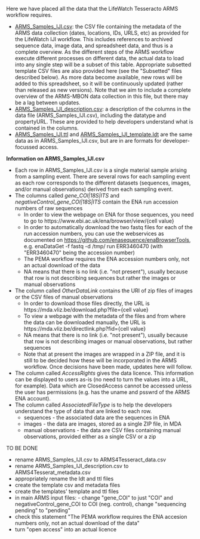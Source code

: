 Here we have placed all the data that the LifeWatch Tesseracto ARMS workflow requires.

* [ARMS_Samples_IJI.csv](https://raw.githubusercontent.com/arms-mbon/Data/main/LifeWatch/ARMS_Samples_IJI.csv): the CSV file containing the metadata of the ARMS data collection (dates, locations, IDs, URLS, etc) as provided for the LifeWatch IJI workflow. This includes references to archived sequence data, image data, and spreadsheet data, and thus is a complete overview. As the different steps of the ARMS workflow execute different processes on different data, the actual data to load into any single step will be a subset of this table. Appropriate subsetted template CSV files are also provided here (see the "Subsetted" files described below). As more data become available, new rows will be added to this spreadsheet, so it will be continuously updated (rather than released as new versions). Note that we aim to include a complete overview of the ARMS-MBON data collection in this file, but there may be a lag between updates. 
* [ARMS_Samples_IJI_description.csv](https://raw.githubusercontent.com/arms-mbon/Data/main/LifeWatch/ARMS_Samples_IJI_description.csv): a description of the columns in the data file (ARMS_Samples_IJI.csv), including the datatype and propertyURL. These are provided to help developers understand what is contained in the columns. 
* [ARMS_Samples_IJI.ttl](https://raw.githubusercontent.com/arms-mbon/Data/main/LifeWatch/ARMS_Samples_IJI.ttl) and [ARMS_Samples_IJI_template.ldt](https://raw.githubusercontent.com/arms-mbon/Data/main/LifeWatch/ARMS_Samples_IJI_template.ldt) are the same data as in ARMS_Samples_IJI.csv, but are in are formats for developer-focussed access. 

<!--
**Subsetted files** 
We have subsetted the ARMS all-data file (ARMS_Samples_IJI.csv) so that we can provide templates for the separate paths of the IJI workflow. These files are:
* ARMS4IJI_Template4PEMA_data.csv, ARMS4IJI_Template4PEMA_metadata.csv: a template of the table that the workflow should present to users who want to run the PEMA parth of the workflow. Note that the metadata files includes additional information to that taken from the overview file (ARMS_Samples_IJI_description.csv), to carry information specific to displaying the data in the table in the Tesseracto workflow
* ARMS4IJI_Template4Images_data.csv, ARMS4IJI_Template4Images_metadata.csv: is a template of the table that the workflow should present to users who want to run the Image analysis path of the workflow (which does not yet exist). Note that the metadata files includes additional information to that taken from the overview file (ARMS_Samples_IJI_description.csv), to carry information specific to displaying the data in the table in the Tesseracto workflow
* ARMS4IJI_Template4ManualObs_data.csv, ARMS4IJI_Template4ManualObs_metadata.csv: is a template of the table that the workflow should present to users who want to run the manual observations path of the workflow (which does not yet exist). Note that the metadata files includes additional information to that taken from the overview file (ARMS_Samples_IJI_description.csv), to carry information specific to displaying the data in the table in the Tesseracto workflow
-->

**Information on ARMS_Samples_IJI.csv**
* Each row in ARMS_Samples_IJI.csv is a single material sample arising from a sampling event. There are several rows for each sampling event as each row corresponds to the different datasets (sequences, images, and/or manual observations) derived from each sampling event. 
* The columns called _gene_COI|18S|ITS_ and _negativeControl_gene_COI|18S|ITS_ contain the ENA run accession numbers of raw sequences
    * In order to view the webpage on ENA for those sequences, you need to go to https<nowiki>://www<nowiki>.ebi<nowiki>.ac<nowiki>.uk/ena/browser/view/{cell value} 
    * In order to automatically download the two fastq files for each of the run accession numbers, you can use the webservices as documented on https://github.com/enasequence/enaBrowserTools, e.g. enaDataGet -f fastq -d /tmp/ run ERR3460470 (with "ERR3460470" being the accession number)
    * The PEMA workflow requires the ENA accession numbers only, not an actual download of the data
    * NA means that there is no link (i.e. "not present"), usually because that row is not describing sequences but rather the images or manual observations
* The column called _OtherDataLink_ contains the URI of zip files of images or the CSV files of manual observations
    * In order to download those files directly, the URL is https<nowiki>://mda<nowiki>.vliz<nowiki>.be/download.php?file={cell value}
    * To view a webpage with the  metadata of the files and from where the data can be downloaded manually, the URL is https<nowiki>://mda<nowiki>.vliz<nowiki>.be/directlink.php?fid={cell value}
    * NA means that there is no link (i.e. "not present"), usually because that row is not describing images or manual observations, but rather sequences
    * Note that at present the images are wrapped in a ZIP file, and it is still to be decided how these will be incorporated in the ARMS workflow. Once decisions have been made, updates here will follow. 
* The column called _AccessRights_ gives the data licence. This information can be displayed to users as-is (no need to turn the values into a URL, for example). Data which are ClosedAccess cannot be accessed unless the user has permissions (e.g. has the uname and psswrd of the ARMS ENA account).   
* The column called _AssociatedFileType_ is to help the developers understand the type of data that are linked to each row. 
   * sequences - the associated data are the sequences in ENA
   * images - the data are images, stored as a single ZIP file, in MDA
   * manual observations - the data are CSV files containing manual observations, provided either as a single CSV or a zip

<!--
**Information on ARMS4IJI_Template4PEMA_data**
This is a template of the data to load into the PEMA path of the workflow, to present to the user as a selection table. The data and metadata files contain the following: 
* TO BE WRITTEN 


**Information on ARMS4IJI_Template4Images/ManualObs_data**
This is template of the data to load into the Image analysis or Manual Observations analysis paths of the workflow, to present to the user as a selection table. The data and metadata files contain the following: 
* TO BE WRITTEN
-->

TO BE DONE 
* rename ARMS_Samples_IJI.csv to ARMS4Tesseract_data.csv
* rename ARMS_Samples_IJI_description.csv to ARMS4Tesserat_metadata.csv
* appropriately rename the ldt and ttl files
* create the template csv and metadata files
* create the templates' template and ttl files
* in main ARMS input files: - change "gene_COI" to just "COI" and negativeControl_gene_COI to COI (neg. control), change "sequencing pending" to "pending"
* check this statement "The PEMA workflow requires the ENA accesion numbers only, not an actual download of the data"
* turn "open access" into an actual licence


